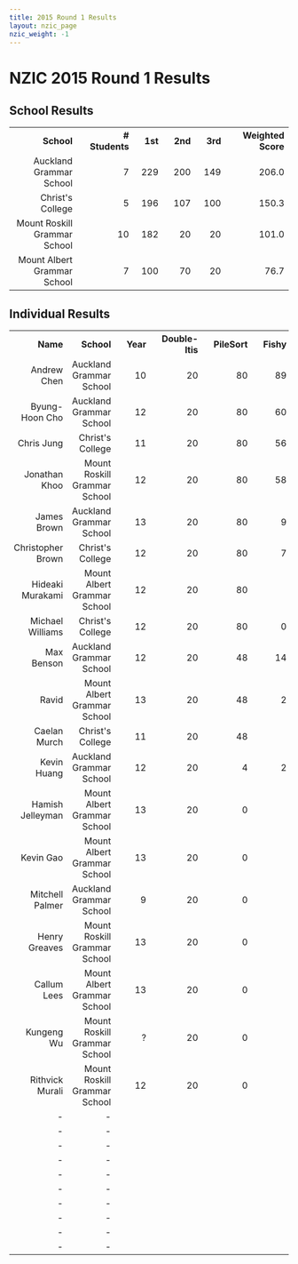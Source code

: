 ```yaml
---
title: 2015 Round 1 Results
layout: nzic_page
nzic_weight: -1
---
```


# NZIC 2015 Round 1 Results

## School Results

<table class="tableizer-table" style="text-align: right;">
 <tr class="tableizer-firstrow">
<th style="padding-left: 20px;">School</th>
<th style="padding-left: 20px;"># Students</th>
<th style="padding-left: 20px;">1st</th>
<th style="padding-left: 20px;">2nd</th>
<th style="padding-left: 20px;">3rd</th>
<th style="padding-left: 20px;">Weighted Score</th>
</tr>
 <tr>
<td>Auckland Grammar School</td>
<td>7</td>
<td>229</td>
<td>200</td>
<td>149</td>
<td>206.0</td>
</tr>
 <tr>
<td>Christ's College</td>
<td>5</td>
<td>196</td>
<td>107</td>
<td>100</td>
<td>150.3</td>
</tr>
 <tr>
<td>Mount Roskill Grammar School</td>
<td>10</td>
<td>182</td>
<td>20</td>
<td>20</td>
<td>101.0</td>
</tr>
 <tr>
<td>Mount Albert Grammar School</td>
<td>7</td>
<td>100</td>
<td>70</td>
<td>20</td>
<td>76.7</td>
</tr>
</table>

## Individual Results

<table class="tableizer-table" style="text-align: right;">
<tr class="tableizer-firstrow">
<th style="padding-left: 20px;">Name</th>
<th style="padding-left: 20px; width: 225px;">School</th>
<th style="padding-left: 20px;">Year</th>
<th style="padding-left: 20px;">Double-Itis</th>
<th style="padding-left: 20px;">PileSort</th>
<th style="padding-left: 20px;">Fishy</th>
<th style="padding-left: 20px;">Stew</th>
<th style="padding-left: 20px;">Total</th>
</tr>
 <tr>
<td>Andrew Chen</td>
<td>Auckland Grammar School</td>
<td>10</td>
<td>20</td>
<td>80</td>
<td>89</td>
<td>40</td>
<td>229</td>
</tr>
 <tr>
<td>Byung-Hoon Cho</td>
<td>Auckland Grammar School</td>
<td>12</td>
<td>20</td>
<td>80</td>
<td>60</td>
<td>40</td>
<td>200</td>
</tr>
 <tr>
<td>Chris Jung</td>
<td>Christ's College</td>
<td>11</td>
<td>20</td>
<td>80</td>
<td>56</td>
<td>40</td>
<td>196</td>
</tr>
 <tr>
<td>Jonathan Khoo</td>
<td>Mount Roskill Grammar School</td>
<td>12</td>
<td>20</td>
<td>80</td>
<td>58</td>
<td>24</td>
<td>182</td>
</tr>
 <tr>
<td>James Brown</td>
<td>Auckland Grammar School</td>
<td>13</td>
<td>20</td>
<td>80</td>
<td>9</td>
<td>40</td>
<td>149</td>
</tr>
 <tr>
<td>Christopher Brown</td>
<td>Christ's College</td>
<td>12</td>
<td>20</td>
<td>80</td>
<td>7</td>
<td> </td>
<td>107</td>
</tr>
 <tr>
<td>Hideaki Murakami</td>
<td>Mount Albert Grammar School</td>
<td>12</td>
<td>20</td>
<td>80</td>
<td> </td>
<td> </td>
<td>100</td>
</tr>
 <tr>
<td>Michael Williams</td>
<td>Christ's College</td>
<td>12</td>
<td>20</td>
<td>80</td>
<td>0</td>
<td> </td>
<td>100</td>
</tr>
 <tr>
<td>Max Benson</td>
<td>Auckland Grammar School</td>
<td>12</td>
<td>20</td>
<td>48</td>
<td>14</td>
<td> </td>
<td>82</td>
</tr>
 <tr>
<td>Ravid</td>
<td>Mount Albert Grammar School</td>
<td>13</td>
<td>20</td>
<td>48</td>
<td>2</td>
<td> </td>
<td>70</td>
</tr>
 <tr>
<td>Caelan Murch</td>
<td>Christ's College</td>
<td>11</td>
<td>20</td>
<td>48</td>
<td> </td>
<td> </td>
<td>68</td>
</tr>
 <tr>
<td>Kevin Huang</td>
<td>Auckland Grammar School</td>
<td>12</td>
<td>20</td>
<td>4</td>
<td>2</td>
<td> </td>
<td>26</td>
</tr>
 <tr>
<td>Hamish Jelleyman</td>
<td>Mount Albert Grammar School</td>
<td>13</td>
<td>20</td>
<td>0</td>
<td> </td>
<td> </td>
<td>20</td>
</tr>
 <tr>
<td>Kevin Gao</td>
<td>Mount Albert Grammar School</td>
<td>13</td>
<td>20</td>
<td>0</td>
<td> </td>
<td> </td>
<td>20</td>
</tr>
 <tr>
<td>Mitchell Palmer</td>
<td>Auckland Grammar School</td>
<td>9</td>
<td>20</td>
<td>0</td>
<td> </td>
<td>0</td>
<td>20</td>
</tr>
 <tr>
<td>Henry Greaves</td>
<td>Mount Roskill Grammar School</td>
<td>13</td>
<td>20</td>
<td>0</td>
<td> </td>
<td> </td>
<td>20</td>
</tr>
 <tr>
<td>Callum Lees</td>
<td>Mount Albert Grammar School</td>
<td>13</td>
<td>20</td>
<td>0</td>
<td> </td>
<td> </td>
<td>20</td>
</tr>
 <tr>
<td>Kungeng Wu</td>
<td>Mount Roskill Grammar School</td>
<td>?</td>
<td>20</td>
<td>0</td>
<td> </td>
<td> </td>
<td>20</td>
</tr>
 <tr>
<td>Rithvick Murali</td>
<td>Mount Roskill Grammar School</td>
<td>12</td>
<td>20</td>
<td>0</td>
<td> </td>
<td> </td>
<td>20</td>
</tr>
 <tr>
<td>-</td>
<td>-</td>
<td> </td>
<td> </td>
<td> </td>
<td> </td>
<td> </td>
<td>0</td>
</tr>
 <tr>
<td>-</td>
<td>-</td>
<td> </td>
<td> </td>
<td> </td>
<td> </td>
<td> </td>
<td>0</td>
</tr>
 <tr>
<td>-</td>
<td>-</td>
<td> </td>
<td> </td>
<td> </td>
<td> </td>
<td> </td>
<td>0</td>
</tr>
 <tr>
<td>-</td>
<td>-</td>
<td> </td>
<td> </td>
<td> </td>
<td> </td>
<td> </td>
<td>0</td>
</tr>
 <tr>
<td>-</td>
<td>-</td>
<td> </td>
<td> </td>
<td> </td>
<td> </td>
<td> </td>
<td>0</td>
</tr>
 <tr>
<td>-</td>
<td>-</td>
<td> </td>
<td> </td>
<td> </td>
<td> </td>
<td> </td>
<td>0</td>
</tr>
 <tr>
<td>-</td>
<td>-</td>
<td> </td>
<td> </td>
<td> </td>
<td> </td>
<td> </td>
<td>0</td>
</tr>
 <tr>
<td>-</td>
<td>-</td>
<td> </td>
<td> </td>
<td> </td>
<td> </td>
<td> </td>
<td>0</td>
</tr>
 <tr>
<td>-</td>
<td>-</td>
<td> </td>
<td> </td>
<td> </td>
<td> </td>
<td> </td>
<td>0</td>
</tr>
 <tr>
<td>-</td>
<td>-</td>
<td> </td>
<td> </td>
<td> </td>
<td> </td>
<td> </td>
<td>0</td>
</tr>
</table>
